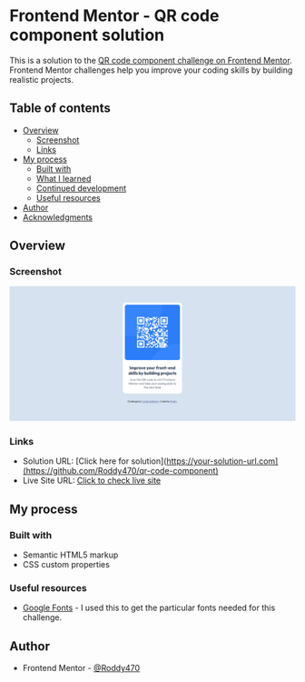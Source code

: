 # Frontend Mentor - QR code component solution

This is a solution to the [QR code component challenge on Frontend Mentor](https://www.frontendmentor.io/challenges/qr-code-component-iux_sIO_H). Frontend Mentor challenges help you improve your coding skills by building realistic projects. 

## Table of contents

- [Overview](#overview)
  - [Screenshot](#screenshot)
  - [Links](#links)
- [My process](#my-process)
  - [Built with](#built-with)
  - [What I learned](#what-i-learned)
  - [Continued development](#continued-development)
  - [Useful resources](#useful-resources)
- [Author](#author)
- [Acknowledgments](#acknowledgments)

## Overview

### Screenshot

![](images/Screenshot.png)

### Links

- Solution URL: [Click here for solution](https://your-solution-url.com](https://github.com/Roddy470/qr-code-component)
- Live Site URL: [Click to check live site](https://qr-code-io.netlify.app)

## My process

### Built with

- Semantic HTML5 markup
- CSS custom properties

### Useful resources
- [Google Fonts](https://www.example.com) - I used this to get the particular fonts needed for this challenge.

## Author
- Frontend Mentor - [@Roddy470](https://www.frontendmentor.io/profile/Roddy470)
